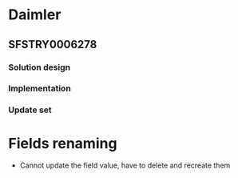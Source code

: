 # Daimler

## SFSTRY0006278

### Solution design

### Implementation

### Update set


# Fields renaming

- Cannot update the field value, have to delete and recreate them




